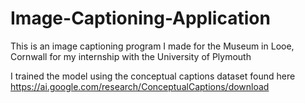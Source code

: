 # Image-Captioning-Application

This is an image captioning program I made for the Museum in Looe, Cornwall for my internship with the University of Plymouth

I trained the model using the conceptual captions dataset found here https://ai.google.com/research/ConceptualCaptions/download
